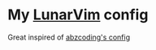 # My [LunarVim](https://github.com/ChristianChiarulli/LunarVim) config

Great inspired of [abzcoding's config](https://github.com/abzcoding/lvim)
